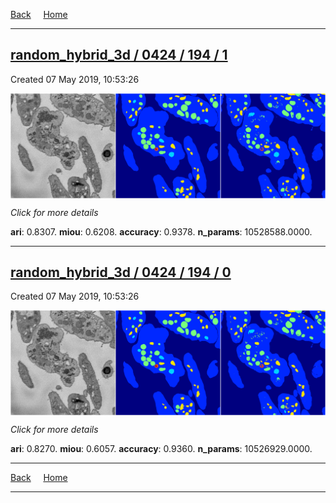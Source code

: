 
[Back](..)&nbsp;&nbsp;&nbsp;&nbsp;&nbsp;[Home](https://leapmanlab.github.io/snapshots)

---

<div class="summary"><a href="1"><h2>random_hybrid_3d / 0424 / 194 / 1</h2></a><p>Created 07 May 2019, 10:53:26
</p><a href="1"><img src="1/media/summary.png" align="center"></a><p>
<i>Click for more details</i>
</p></div>

**ari**: 0.8307. **miou**: 0.6208. **accuracy**: 0.9378. **n_params**: 10528588.0000. 

---

<div class="summary"><a href="0"><h2>random_hybrid_3d / 0424 / 194 / 0</h2></a><p>Created 07 May 2019, 10:53:26
</p><a href="0"><img src="0/media/summary.png" align="center"></a><p>
<i>Click for more details</i>
</p></div>

**ari**: 0.8270. **miou**: 0.6057. **accuracy**: 0.9360. **n_params**: 10526929.0000. 

---

[Back](..)&nbsp;&nbsp;&nbsp;&nbsp;&nbsp;[Home](https://leapmanlab.github.io/snapshots)

---